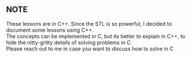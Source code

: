 ## NOTE

These lessons are in C++. Since the STL is so powerful, I decided to document some lessons using C++.  
The concepts can be implemented in C, but its better to explain in C++, to hide the nitty-gritty details of solving problems in C.  
Please reach out to me in case you want to discuss how to solve in C  
